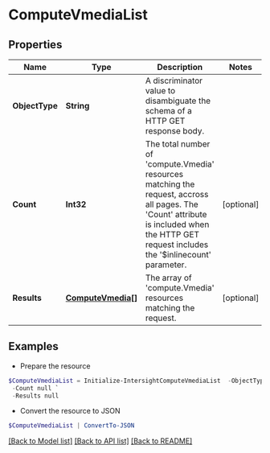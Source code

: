 # ComputeVmediaList
## Properties

Name | Type | Description | Notes
------------ | ------------- | ------------- | -------------
**ObjectType** | **String** | A discriminator value to disambiguate the schema of a HTTP GET response body. | 
**Count** | **Int32** | The total number of &#39;compute.Vmedia&#39; resources matching the request, accross all pages. The &#39;Count&#39; attribute is included when the HTTP GET request includes the &#39;$inlinecount&#39; parameter. | [optional] 
**Results** | [**ComputeVmedia[]**](ComputeVmedia.md) | The array of &#39;compute.Vmedia&#39; resources matching the request. | [optional] 

## Examples

- Prepare the resource
```powershell
$ComputeVmediaList = Initialize-IntersightComputeVmediaList  -ObjectType null `
 -Count null `
 -Results null
```

- Convert the resource to JSON
```powershell
$ComputeVmediaList | ConvertTo-JSON
```

[[Back to Model list]](../README.md#documentation-for-models) [[Back to API list]](../README.md#documentation-for-api-endpoints) [[Back to README]](../README.md)

